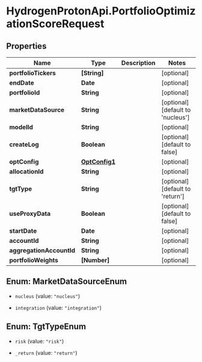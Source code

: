 # HydrogenProtonApi.PortfolioOptimizationScoreRequest

## Properties
Name | Type | Description | Notes
------------ | ------------- | ------------- | -------------
**portfolioTickers** | **[String]** |  | [optional] 
**endDate** | **Date** |  | [optional] 
**portfolioId** | **String** |  | [optional] 
**marketDataSource** | **String** |  | [optional] [default to 'nucleus']
**modelId** | **String** |  | [optional] 
**createLog** | **Boolean** |  | [optional] [default to false]
**optConfig** | [**OptConfig1**](OptConfig1.md) |  | [optional] 
**allocationId** | **String** |  | [optional] 
**tgtType** | **String** |  | [optional] [default to 'return']
**useProxyData** | **Boolean** |  | [optional] [default to false]
**startDate** | **Date** |  | [optional] 
**accountId** | **String** |  | [optional] 
**aggregationAccountId** | **String** |  | [optional] 
**portfolioWeights** | **[Number]** |  | [optional] 


<a name="MarketDataSourceEnum"></a>
## Enum: MarketDataSourceEnum


* `nucleus` (value: `"nucleus"`)

* `integration` (value: `"integration"`)




<a name="TgtTypeEnum"></a>
## Enum: TgtTypeEnum


* `risk` (value: `"risk"`)

* `_return` (value: `"return"`)




